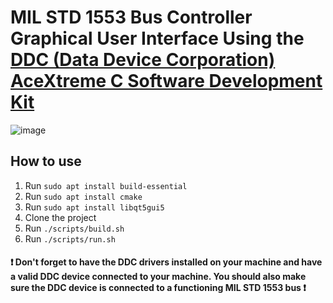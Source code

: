 # MIL STD 1553 Bus Controller Graphical User Interface Using the [DDC (Data Device Corporation) AceXtreme C Software Development Kit](https://www.ddc-web.com/en/connectivity/databus/milstd1553-1)


![image](https://github.com/user-attachments/assets/c8f39c44-59ce-44d6-afb9-b80a7a86ee2b)

## How to use

1. Run `sudo apt install build-essential`
1. Run `sudo apt install cmake`
1. Run `sudo apt install libqt5gui5`
1. Clone the project
1. Run `./scripts/build.sh`
1. Run `./scripts/run.sh`

#### ❗ Don't forget to have the DDC drivers installed on your machine and have a valid DDC device connected to your machine. You should also make sure the DDC device is connected to a functioning MIL STD 1553 bus ❗
